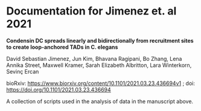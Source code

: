 # Documentation for Jimenez et. al 2021
**Condensin DC spreads linearly and bidirectionally from recruitment sites to create loop-anchored TADs in C. elegans**

David Sebastian Jimenez, Jun Kim, Bhavana Ragipani, Bo Zhang, Lena Annika Street, Maxwell Kramer, Sarah Elizabeth Albritton, Lara Winterkorn, Sevinç Ercan

bioRxiv: https://www.biorxiv.org/content/10.1101/2021.03.23.436694v1 ; doi: https://doi.org/10.1101/2021.03.23.436694

A collection of scripts used in the analysis of data in the manuscript above.
